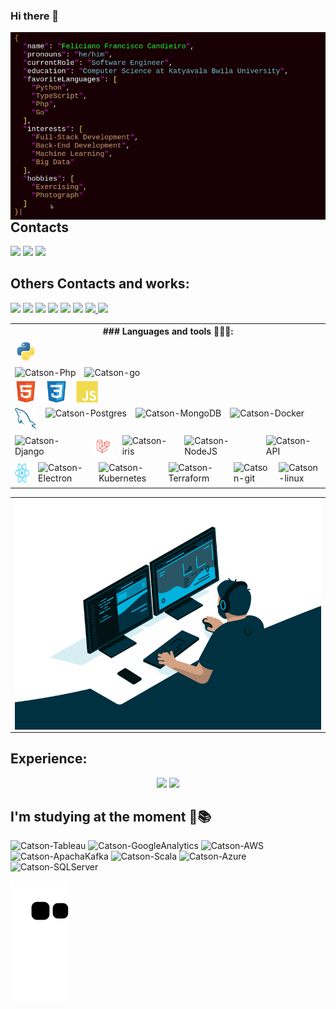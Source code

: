 ### Hi there 🤙

<img align="right" alt="GIF" src="img/ezgif.com-video-to-gif.gif"/>

## Contacts
<div>
  <a href="https://www.linkedin.com/in/candsoft" target="_blank"><img src="https://img.shields.io/badge/-LinkedIn-%230077B5?style=for-the-badge&logo=linkedin&logoColor=white" target="_blank"></a>
  <a href="https://www.facebook.com/felicianofranciscocandieiro.catson" target="_blank"><img src="https://img.shields.io/badge/Facebook-1877F2?style=for-the-badge&logo=facebook&logoColor=white" target="_blank"></a>
  <a href="mailto: felicianocatson@gmail.com" target="_blank"><img src="https://img.shields.io/badge/Gmail-D14836?style=for-the-badge&logo=gmail&logoColor=white"> </a>
</div>

## Others Contacts and works:
<div>
  <a href="https://www.youtube.com/user/TheCaindj/featured" target="_blank"><img src="https://img.shields.io/badge/YouTube-FF0000?style=for-the-badge&logo=youtube&logoColor=white" target="_blank"></a>
  <a href="https://instagram.com/cand_studio" target="_blank"><img src="https://img.shields.io/badge/-Instagram-%23E4405F?style=for-the-badge&logo=instagram&logoColor=white" target="_blank"></a>
  <a href = "mailto:felicianocatson@gmail.com"><img src="https://img.shields.io/badge/-Gmail-%23333?style=for-the-badge&logo=gmail&logoColor=white" target="_blank"></a>
  <a href="https://twitter.com/CandClips" target="_blank"><img src="https://img.shields.io/badge/Twitter-1DA1F2?style=for-the-badge&logo=twitter&logoColor=white" target="_blank"></a>
  <a href="https://stackoverflow.com/users/11378859/phrancisk-lamp" target="_blank"><img src="https://img.shields.io/badge/stack%20overflow-FE7A16?logo=stack-overflow&logoColor=white&style=for-the-badge" target="_blank"></a> 
  <a href="https://www.facebook.com/candstudio" target="_blank"><img src="https://img.shields.io/badge/Facebook-1877F2?style=for-the-badge&logo=facebook&logoColor=white" target="_blank"></a>
  <a href="https://www.whatsapp://send?abid=+244924983488&text=Hello%2C%20World!" target="_blank"><img src="https://img.shields.io/badge/WhatsApp-25D366?style=for-the-badge&logo=whatsapp&logoColor=white"> </a>
  <a href="#" target="_blank"><img src="https://img.shields.io/badge/Zoom-2D8CFF?style=for-the-badge&logo=zoom&logoColor=white"> </a>
</div>

<table align="center">
  <tr>
    <th colspan="7">
        ### Languages and tools 👨🏻‍💻:
    </th>

  <tr  style="display: flex;">
    <td valign="top"><img alt="Catson-Python" height="35" width="35" src="https://raw.githubusercontent.com/devicons/devicon/master/icons/python/python-original.svg" /></td>
  </tr>
  <tr  style="display: flex;">
    <td valign="top"><img alt="Catson-Php" height="35" width="35" src="https://upload.wikimedia.org/wikipedia/commons/3/31/Webysther_20160423_-_Elephpant.svg" /></td>
    <td valign="top"><img alt="Catson-go" height="35" width="35" src="https://upload.wikimedia.org/wikipedia/commons/a/a8/Go_Logo_Black.svg" /></td>
  </tr>
  <tr  style="display: flex;">
    <td valign="top"><img alt="Catson-HTML" height="35" width="35" src="https://raw.githubusercontent.com/devicons/devicon/master/icons/html5/html5-original.svg" /></td>
    <td valign="top"><img alt="Catson-CSS" height="35" width="35" src="https://raw.githubusercontent.com/devicons/devicon/master/icons/css3/css3-original.svg" /></td>
    <td valign="top"><img alt="Catson-Js" height="35" width="35" src="https://raw.githubusercontent.com/devicons/devicon/master/icons/javascript/javascript-plain.svg" /></td>
  </tr>
  <tr  style="display: flex;">
    <td valign="top"><img alt="Catson-MySQL" height="35" width="35" src="https://raw.githubusercontent.com/devicons/devicon/master/icons/mysql/mysql-original.svg" /></td>
    <td valign="top"><img alt="Catson-Postgres" height="35" width="35" src="https://upload.wikimedia.org/wikipedia/commons/2/29/Postgresql_elephant.svg" /></td>
    <td valign="top"><img alt="Catson-MongoDB" height="35" width="35" src="https://upload.wikimedia.org/wikipedia/commons/thumb/f/f9/Antu_mongodb.svg/512px-Antu_mongodb.svg.png?201607061235" /></td>
    <td valign="top"><img alt="Catson-Docker" height="35" width="35" src="https://www.svgrepo.com/show/349342/docker.svg" /></td>
  </tr> 
  <tr  style="display: flex;">
    <td valign="top"><img alt="Catson-Django" height="35" width="35" src="https://icon-library.com/images/django-icon/django-icon-17.jpg" /></td>
    <td valign="top"><img alt="Catson-Laravel" height="35" width="35" src="https://raw.githubusercontent.com/gilbarbara/logos/master/logos/laravel.svg" /></td>
    <td valign="top"><img alt="Catson-iris" height="35" width="35" src="https://www.iris-go.com/images/icon.svg" /></td>
    <td valign="top"><img alt="Catson-NodeJS" height="35" width="35" src="https://cdn.jsdelivr.net/gh/devicons/devicon/icons/nodejs/nodejs-original.svg" /></td>
    <td valign="top"><img alt="Catson-API" height="35" src="https://img.icons8.com/dotty/80/000000/api-settings.png"/></td>
  </tr> 
  <tr  style="display: flex;">
    <td valign="top"><img alt="Catson-React" height="35" width="35" src="https://raw.githubusercontent.com/devicons/devicon/master/icons/react/react-original.svg" /></td>
    <td valign="top"><img alt="Catson-Electron" height="35" width="35" src="https://upload.wikimedia.org/wikipedia/commons/9/91/Electron_Software_Framework_Logo.svg" /></td>
    <td valign="top"><img alt="Catson-Kubernetes" height="35" width="35" src="https://upload.wikimedia.org/wikipedia/labs/b/ba/Kubernetes-icon-color.svg" /></td>
    <td valign="top"><img alt="Catson-Terraform" height="35" width="35" src="https://www.svgrepo.com/show/354447/terraform-icon.svg" /></td>
    <td valign="top"><img alt="Catson-git" height="35" width="35" src="https://img.icons8.com/color/48/000000/git.png"/></td>
    <td valign="top"><img alt="Catson-linux" height="35" width="35" src="https://img.icons8.com/color/48/000000/linux--v1.png"/></td>
  </tr>
  </tr>
</table>

<table >
    <th rowspan="7">
      <img align="right" alt="GIF" src="img/code.gif"/>
    </th>
</table>


## Experience:
<div align="center">

  <img height="180em" src="https://github-readme-stats.vercel.app/api/top-langs/?username=Catson28&layout=compact&langs_count=7&theme=github_dark"/>
  <img height="180em" src="https://github-readme-stats.vercel.app/api?username=Catson28&show_icons=true&theme=github_dark&include_all_commits=true&count_private=true"/>
</div>

## I'm studying at the moment 📖📚
<div>
  <img alt="Catson-Tableau" src="https://img.shields.io/badge/Tableau-E97627?style=for-the-badge&logo=Tableau&logoColor=white" target="_blank">
  <img alt="Catson-GoogleAnalytics" src="https://img.shields.io/badge/Google%20Analytics-CC342D?style=for-the-badge&logo=google%20analytics&logoColor=white" target="_blank">
  <img alt="Catson-AWS" src="https://img.shields.io/badge/Amazon_AWS-FF9900?style=for-the-badge&logo=amazonaws&logoColor=white" target="_blank">
  <img alt="Catson-ApachaKafka" src="https://img.shields.io/badge/Apache%20Kafka-000?style=for-the-badge&logo=apachekafka" target="_blank"> 
  <img alt="Catson-Scala" src="https://img.shields.io/badge/scala-%23DC322F.svg?style=for-the-badge&logo=scala&logoColor=white" target="_blank">  
  <img alt="Catson-Azure" src="https://img.shields.io/badge/azure-%230072C6.svg?style=for-the-badge&logo=microsoftazure&logoColor=white" target="_blank">
  <img alt="Catson-SQLServer" src="https://img.shields.io/badge/Microsoft%20SQL%20Sever-CC2927?style=for-the-badge&logo=microsoft%20sql%20server&logoColor=white" target="_blank">
 </div>
 
 ![ Animação de cobra ](https://github.com/Catson28/Catson28/blob/output/github-contribution-grid-snake.svg)

